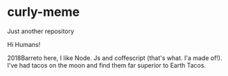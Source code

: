 # curly-meme
Just another repository



Hi Humans!

2018Barreto here, I like Node. Js and coffescript (that's what. I'a made of!).
I've had tacos on the moon and find them far superior to Earth Tacos.
